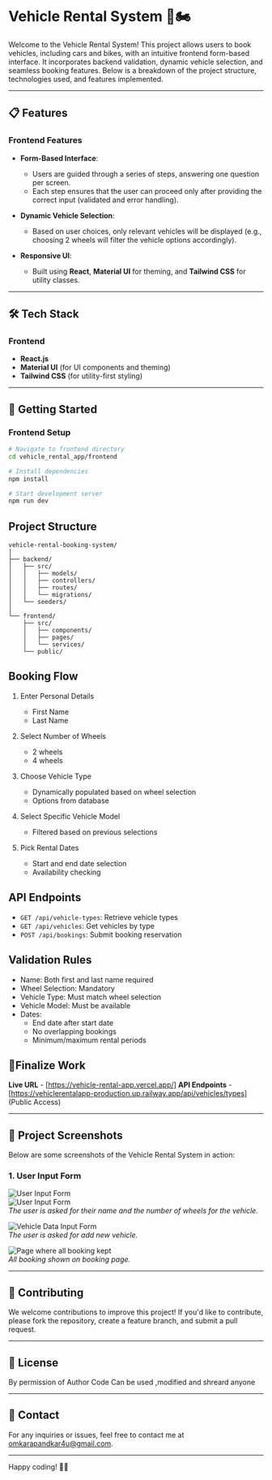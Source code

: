 # Vehicle Rental System 🚗🏍️

Welcome to the Vehicle Rental System! This project allows users to book vehicles, including cars and bikes, with an intuitive frontend form-based interface. It incorporates backend validation, dynamic vehicle selection, and seamless booking features. Below is a breakdown of the project structure, technologies used, and features implemented.

---

## 📋 Features
  
### Frontend Features
- **Form-Based Interface**: 
  - Users are guided through a series of steps, answering one question per screen.
  - Each step ensures that the user can proceed only after providing the correct input (validated and error handling).
  
- **Dynamic Vehicle Selection**:
  - Based on user choices, only relevant vehicles will be displayed (e.g., choosing 2 wheels will filter the vehicle options accordingly).
  
- **Responsive UI**: 
  - Built using **React**, **Material UI** for theming, and **Tailwind CSS** for utility classes.
  
---

## 🛠️ Tech Stack

### Frontend
- **React.js**
- **Material UI** (for UI components and theming)
- **Tailwind CSS** (for utility-first styling)

---

## 🏁 Getting Started


### Frontend Setup
```bash
# Navigate to frontend directory
cd vehicle_rental_app/frontend

# Install dependencies
npm install

# Start development server
npm run dev
```

## Project Structure
```
vehicle-rental-booking-system/
│
├── backend/
│   ├── src/
│   │   ├── models/
│   │   ├── controllers/
│   │   ├── routes/
│   │   └── migrations/
│   └── seeders/
│
└── frontend/
    ├── src/
    │   ├── components/
    │   ├── pages/
    │   └── services/
    └── public/
```

## Booking Flow
1. Enter Personal Details
   - First Name
   - Last Name

2. Select Number of Wheels
   - 2 wheels
   - 4 wheels

3. Choose Vehicle Type
   - Dynamically populated based on wheel selection
   - Options from database

4. Select Specific Vehicle Model
   - Filtered based on previous selections

5. Pick Rental Dates
   - Start and end date selection
   - Availability checking

## API Endpoints
- `GET /api/vehicle-types`: Retrieve vehicle types
- `GET /api/vehicles`: Get vehicles by type
- `POST /api/bookings`: Submit booking reservation

## Validation Rules
- Name: Both first and last name required
- Wheel Selection: Mandatory
- Vehicle Type: Must match wheel selection
- Vehicle Model: Must be available
- Dates: 
  - End date after start date
  - No overlapping bookings
  - Minimum/maximum rental periods


## 🎈Finalize Work 

**Live URL** - [https://vehicle-rental-app.vercel.app/]
**API Endpoints** - [https://vehiclerentalapp-production.up.railway.app/api/vehicles/types] (Public Access)

---

## 📸 Project Screenshots

Below are some screenshots of the Vehicle Rental System in action:

### 1. **User Input Form**

![User Input Form](https://i.ibb.co/xSQSgtLC/Screenshot-2025-03-07-191201.png)  
![User Input Form](https://i.ibb.co/ZzcnQKHp/Screenshot-2025-03-07-191150.png)  
_The user is asked for their name and the number of wheels for the vehicle._


![Vehicle Data Input Form](https://i.ibb.co/NgnyRs2J/Screenshot-2025-03-07-191238.png)  
_The user is asked for add new vehicle._


![Page where all booking kept](https://i.ibb.co/9kZ86Hdn/Screenshot-2025-03-07-191257.png)  
_All booking shown on booking page._

---

## 🚀 Contributing

We welcome contributions to improve this project! If you'd like to contribute, please fork the repository, create a feature branch, and submit a pull request.

---

## 📄 License

By permission of Author Code Can be used ,modified and shreard anyone

---

## 📧 Contact

For any inquiries or issues, feel free to contact me at [omkarapandkar4u@gmail.com](mailto:omkarapandkar4u@gmail.com).

---

Happy coding! 🚗💨